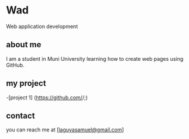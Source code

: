 # Wad
Web application development

## about me
I am a student in Muni University learning how to create web pages using GitHub.

## my project
-[project 1]
(https://github.com/<Samuel30-hash>/<project1-repo>;)

## contact
you can reach me at 
[laguyasamuel@gmail.com]
